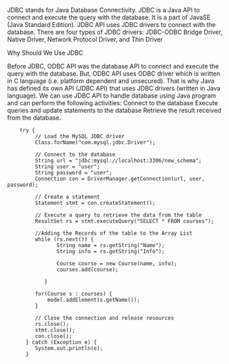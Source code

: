 JDBC stands for Java Database Connectivity. JDBC is a Java API to connect and execute the query with the database. It is a part of JavaSE (Java Standard Edition). JDBC API uses JDBC drivers to connect with the database. There are four types of JDBC drivers:
   JDBC-ODBC Bridge Driver,
   Native Driver,
   Network Protocol Driver, and
   Thin Driver

Why Should We Use JDBC

Before JDBC, ODBC API was the database API to connect and execute the query with the database. But, ODBC API uses ODBC driver which is written in C language (i.e. platform dependent and unsecured). That is why Java has defined its own API (JDBC API) that uses JDBC drivers (written in Java language).
We can use JDBC API to handle database using Java program and can perform the following activities:
    Connect to the database
    Execute queries and update statements to the database
    Retrieve the result received from the database.

		try {
	         // Load the MySQL JDBC driver
	         Class.forName("com.mysql.jdbc.Driver");

	         // Connect to the database
	         String url = "jdbc:mysql://localhost:3306/new_schema";
	         String user = "user";
	         String password = "user";
	         Connection con = DriverManager.getConnection(url, user, password);

	         // Create a statement
	         Statement stmt = con.createStatement();

	         // Execute a query to retrieve the data from the table
	         ResultSet rs = stmt.executeQuery("SELECT * FROM courses");

	         //Adding the Records of the table to the Array List
	         while (rs.next()) {
	        	    String name = rs.getString("Name");
	        	    String info = rs.getString("Info");

	        	    Course course = new Course(name, info);
	        	    courses.add(course);
	        	   
	        	}
	         
	         for(Course s : courses) {
	        	 model.addElement(s.getName());
	         }
	         
	         // Close the connection and release resources
	         rs.close();
	         stmt.close();
	         con.close();
	      } catch (Exception e) {
	         System.out.println(e);
	      }
